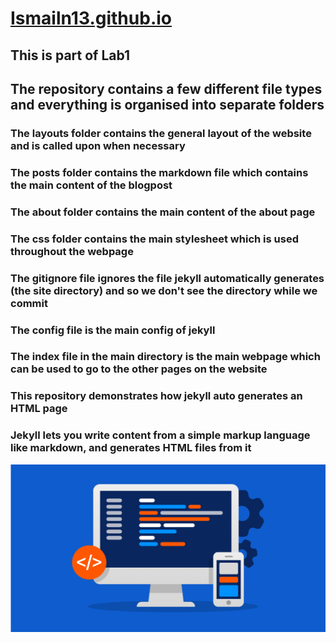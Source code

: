 # [Ismailn13.github.io](https://Ismailn13.github.io)
## This is part of Lab1
## The repository contains a few different file types and everything is organised into separate folders
### The layouts folder contains the general layout of the website and is called upon when necessary
### The posts folder contains the markdown file which contains the main content of the blogpost
### The about folder contains the main content of the about page
### The css folder contains the main stylesheet which is used throughout the webpage
### The gitignore file ignores the file jekyll automatically generates (the site directory) and so we don't see the directory while we commit
### The config file is the main config of jekyll
### The index file in the main directory is the main webpage which can be used to go to the other pages on the website
### This repository demonstrates how jekyll auto generates an HTML page 
### Jekyll lets you write content from a simple markup language like markdown, and generates HTML files from it
<div align = "left">
<img alt="Web Programming" src="https://github.com/Ismailn13/Ismailn13.github.io/blob/6d7c86133b5d63081d24cbe0d27bd9236fa8a6b2/Images/Readme%20Image.png">
</div> 
